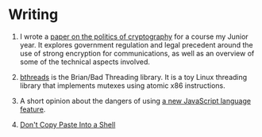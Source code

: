 
# Writing

1. I wrote a [paper on the politics of cryptography](/resources/crypto_paper.pdf) for a course my Junior year. It explores
government regulation and legal precedent around the use of strong encryption for communications, as well as an overview of
some of the technical aspects involved.

2. [bthreads](bthreads.html) is the Brian/Bad Threading library. It is a toy
 Linux threading library that implements mutexes using atomic x86 instructions.

3. A short opinion about the dangers of using [a new JavaScript language feature](object-literals.html).

4. [Don't Copy Paste Into a Shell](copy-paste-shell.html)
